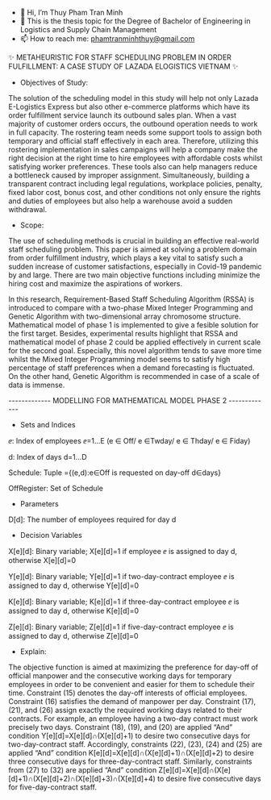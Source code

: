- 👋 Hi, I’m Thuy Pham Tran Minh
- 👀 This is the thesis topic for the Degree of Bachelor of Engineering in Logistics and Supply Chain Management
- 📫 How to reach me: phamtranminhthuy@gmail.com

✨ METAHEURISTIC FOR STAFF SCHEDULING PROBLEM IN ORDER FULFILLMENT: A CASE STUDY OF LAZADA ELOGISTICS VIETNAM ✨

- Objectives of Study: 

The solution of the scheduling model in this study will help not only Lazada E-Logistics Express but also other e-commerce platforms which have its order fulfillment service launch its outbound sales plan. When a vast majority of customer orders occurs, the outbound operation needs to work in full capacity. The rostering team needs some support tools to assign both temporary and official staff effectively in each area. Therefore, utilizing this rostering implementation in sales campaigns will help a company make the right decision at the right time to hire employees with affordable costs whilst satisfying worker preferences. These tools also can help managers reduce a bottleneck caused by improper assignment. Simultaneously, building a transparent contract including legal regulations, workplace policies, penalty, fixed labor cost, bonus cost, and other conditions not only ensure the rights and duties of employees but also help a warehouse avoid a sudden withdrawal.

- Scope:

The use of scheduling methods is crucial in building an effective real-world staff scheduling problem. This paper is aimed at solving a problem domain from order fulfillment industry, which plays a key vital to satisfy such a sudden increase of customer satisfactions, especially in Covid-19 pandemic by and large. There are two main objective functions including minimize the hiring cost and maximize the aspirations of workers. 

In this research, Requirement-Based Staff Scheduling Algorithm (RSSA) is introduced to compare with a two-phase Mixed Integer Programming and Genetic Algorithm with two-dimensional array chromosome structure. Mathematical model of phase 1 is implemented to give a fesible solution for the first target. Besides, experimental results highlight that RSSA and mathematical model of phase 2 could be applied effectively in current scale for the second goal. Especially, this novel algorithm tends to save more time whilst the Mixed Integer Programming model seems to satisfy high percentage of staff preferences when a demand forecasting is fluctuated. On the other hand, Genetic Algorithm is recommended in case of a scale of data is immense. 

------------- MODELLING FOR MATHEMATICAL MODEL PHASE 2 -------------
- Sets and Indices	

ⅇ: Index of employees ⅇ=1…E (e ∈ Off/ e ∈Twday/ e ∈ Thday/ e ∈ Fiday)

d: Index of days d=1…D

Schedule: Tuple ={(e,d):e∈Off is requested on day-off d∈days}

OffRegister:	Set of Schedule

- Parameters	

D[d]:	The number of employees required for day d

- Decision Variables	

X[e][d]:	Binary variable; X[e][d]=1 if employee ⅇ is assigned to day d, otherwise X[e][d]=0

Y[e][d]: 	Binary variable; Y[e][d]=1 if two-day-contract employee ⅇ is assigned to day d, otherwise Y[e][d]=0

K[e][d]:	Binary variable; K[e][d]=1 if three-day-contract employee ⅇ is assigned to day d, otherwise K[e][d]=0

Z[e][d]:	Binary variable; Z[e][d]=1 if five-day-contract employee ⅇ is assigned to day d, otherwise Z[e][d]=0

- Explain:

The objective function is aimed at maximizing the preference for day-off of official manpower and the consecutive working days for temporary employees in order to be convenient and easier for them to schedule their time.  Constraint (15) denotes the day-off interests of official employees. Constraint (16) satisfies the demand of manpower per day. Constraint (17), (21), and (26) assign exactly the required working days related to their contracts. For example, an employee having a two-day contract must work precisely two days. Constraint (18), (19), and (20) are applied “And” condition Y[e][d]=X[e][d]∩(X[e][d]+1) to desire two consecutive days for two-day-contract staff. Accordingly, constraints (22), (23), (24) and (25) are applied “And” condition K[e][d]=X[e][d]∩(X[e][d]+1)∩(X[e][d]+2) to desire three consecutive days for three-day-contract staff. Similarly, constraints from (27) to (32) are applied “And” condition Z[e][d]=X[e][d]∩(X[e][d]+1)∩(X[e][d]+2)∩(X[e][d]+3)∩(X[e][d]+4) to desire five consecutive days for five-day-contract staff.
